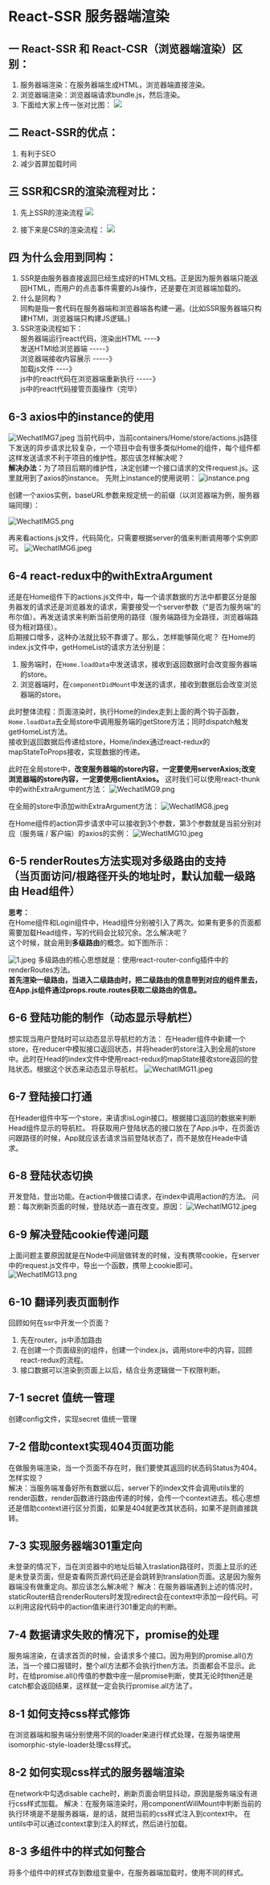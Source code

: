 # React-SSR 服务器端渲染

## 一 React-SSR 和 React-CSR（浏览器端渲染）区别：
1. 服务器端渲染：在服务器端生成HTML，浏览器端直接渲染。
2. 浏览器端渲染：浏览器端请求bundle.js，然后渲染。
3. 下面给大家上传一张对比图：
![](https://i.loli.net/2019/06/14/5d0352b89f1c994323.png)

## 二 React-SSR的优点：
1. 有利于SEO
2. 减少首屏加载时间

## 三 SSR和CSR的渲染流程对比：
1. 先上SSR的渲染流程
![](https://i.loli.net/2019/06/14/5d038148a137961858.png)

2. 接下来是CSR的渲染流程：
![](https://i.loli.net/2019/06/14/5d03816f4ea4e47365.png)

## 四 为什么会用到同构：
1. SSR是由服务器直接返回已经生成好的HTML文档。正是因为服务器端只能返回HTML，而用户的点击事件需要的Js操作，还是要在浏览器端加载的。
2. 什么是同构？<br />
同构是指一套代码在服务器端和浏览器端各构建一遍。(比如SSR服务器端只构建HTMl，浏览器端只构建JS逻辑。)
3. SSR渲染流程如下：<br />
服务器端运行react代码，渲染出HTML ----》<br />
发送HTMl给浏览器端  -----》 <br />
浏览器端接收内容展示 -----》 <br />
加载js文件 ----》 <br />
js中的react代码在浏览器端重新执行 -----》<br />
js中的react代码接管页面操作（完毕）<br />

## 6-3 axios中的instance的使用
![WechatIMG7.jpeg](https://i.loli.net/2019/10/17/BJHxDisRypYEhqN.jpg)
当前代码中，当前containers/Home/store/actions.js路径下发送的异步请求比较复杂，一个项目中会有很多类似Home的组件，每个组件都这样发送请求不利于项目的维护性。那应该怎样解决呢？<br>
<b>解决办法：</b>为了项目后期的维护性，决定创建一个接口请求的文件request.js。这里就用到了axios的instance。
先附上instance的使用说明：
![instance.png](https://i.loli.net/2019/10/17/CMzJgXaK942qujH.png)

创建一个axios实例，baseURL参数来规定统一的前缀（以浏览器端为例，服务器端同理）：

![WechatIMG5.png](https://i.loli.net/2019/10/17/abEj2wU4FrLRyhm.png)

再来看actions.js文件，代码简化，只需要根据server的值来判断调用哪个实例即可。
![WechatIMG6.jpeg](https://i.loli.net/2019/10/17/FNJrBj68To4iE9Q.jpg)

## 6-4 react-redux中的withExtraArgument
还是在Home组件下的actions.js文件中，每一个请求数据的方法中都要区分是服务器发的请求还是浏览器发的请求，需要接受一个server参数（“是否为服务端”的布尔值）。再发送请求来判断当前使用的路径（服务端路径为全路径，浏览器端路径为相对路径）。<br>后期接口增多，这种办法就比较不靠谱了。那么，怎样能够简化呢？
在Home的index.js文件中，getHomeList的请求方法分别是：
1. 服务端时，在```Home.loadData```中发送请求，接收到返回数据时会改变服务器端的store。
2. 浏览器端时，在```componentDidMount```中发送的请求，接收到数据后会改变浏览器端的store。

此时整体流程：页面渲染时，执行Home的index走到上面的两个钩子函数，<br />```Home.loadData```去全局store中调用服务端的getStore方法；同时dispatch触发getHomeList方法。<br />接收到返回数据后传递给store，Home/index通过react-redux的mapStateToProps接收，实现数据的传递。

此时在全局store中，<b>改变服务器端的store内容，一定要使用serverAxios;改变浏览器端的store内容，一定要使用clientAxios。</b>
这时我们可以使用react-thunk中的withExtraArgument方法：
![WechatIMG9.png](https://i.loli.net/2019/10/17/M9gF3z6b5DCxHot.png)

在全局的store中添加withExtraArgument方法：
![WechatIMG8.jpeg](https://i.loli.net/2019/10/17/DOMZoH3pfGx5qd6.jpg)

在Home组件的action异步请求中可以接收到3个参数，第3个参数就是当前分别对应（服务端 / 客户端）的axios的实例：
![WechatIMG10.jpeg](https://i.loli.net/2019/10/17/PWgjzwSKDq9nHXs.jpg)

## 6-5 renderRoutes方法实现对多级路由的支持 <br>（当页面访问/根路径开头的地址时，默认加载一级路由 Head组件）
<b> 思考：</b><br>在Home组件和Login组件中，Head组件分别被引入了两次。如果有更多的页面都需要加载Head组件，写的代码会比较冗余。怎么解决呢？<br>这个时候，就会用到<b>多级路由</b>的概念。如下图所示：

![1.jpeg](https://i.loli.net/2019/10/15/mg1M8cZLV6owyA2.jpg)
多级路由的核心思想就是：使用react-router-config插件中的renderRoutes方法。<br>
<b>首先渲染一级路由，当进入二级路由时，把二级路由的信息带到对应的组件里去，在App.js组件通过props.route.routes获取二级路由的信息。</b>

## 6-6 登陆功能的制作（动态显示导航栏）
想实现当用户登陆时可以动态显示导航栏的方法：
在Header组件中新建一个store，在reducer中模拟接口返回状态，并将header的store注入到全局的store中。此时在Head的index文件中使用react-redux的mapState接收store返回的登陆状态。根据这个状态来动态显示导航栏。
![WechatIMG11.jpeg](https://i.loli.net/2019/10/17/3hysr9iNYLgmP8R.jpg)

## 6-7 登陆接口打通
在Header组件中写一个store，来请求isLogin接口。根据接口返回的数据来判断Head组件显示的导航栏。
将获取用户登陆状态的接口放在了App.js中，在页面访问跟路径的时候，App就应该去请求当前登陆状态了，而不是放在Heade中请求。

## 6-8 登陆状态切换
开发登陆，登出功能。在action中做接口请求，在index中调用action的方法。
问题：每次刷新页面的时候，登陆状态一直在改变。原因：
![WechatIMG12.jpeg](https://i.loli.net/2019/10/17/xtDRWQu1LCaZVmq.jpg)

## 6-9 解决登陆cookie传递问题
上面问题主要原因就是在Node中间层做转发的时候，没有携带cookie，在server中的request.js文件中，导出一个函数，携带上cookie即可。
![WechatIMG13.png](https://i.loli.net/2019/10/18/3bKBnufelgoFjGS.png)

## 6-10 翻译列表页面制作
回顾如何在ssr中开发一个页面？
1. 先在router。js中添加路由
2. 在创建一个页面级别的组件，创建一个index.js，调用store中的内容，回顾react-redux的流程。
3. 接口数据可以渲染到页面上以后，结合业务逻辑做一下权限判断。

## 7-1 secret 值统一管理
创建config文件，实现secret 值统一管理

## 7-2 借助context实现404页面功能
在做服务端渲染，当一个页面不存在时，我们要使其返回的状态码Status为404。怎样实现？<br >
解决：当服务端准备好所有数据以后，server下的index文件会调用utils里的render函数，render函数进行路由传递的时候，会传一个context进去。核心思想还是借助context进行区分页面，如果是404就更改其状态码，如果不是则直接跳转。

## 7-3 实现服务器端301重定向
未登录的情况下，当在浏览器中的地址后输入traslation路径时，页面上显示的还是未登录页面，但是查看网页源代码还是会跳转到translation页面。这是因为服务器端没有做重定向。那应该怎么解决呢？
解决：在服务器端遇到上述的情况时，staticRouter结合renderRouters时发现redirect会在context中添加一段代码。可以利用这段代码中的action值来进行301重定向的判断。

## 7-4 数据请求失败的情况下，promise的处理
服务端渲染，在请求首页的时候，会请求多个接口。因为用到的promise.all()方法，当一个接口报错时，整个all方法都不会执行then方法。页面都会不显示。此时，在给promise.all()传值的参数中座一层promise判断，使其无论时then还是catch都会返回结果，这样就一定会执行promise.all方法了。

## 8-1 如何支持css样式修饰
在浏览器端和服务端分别使用不同的loader来进行样式处理，在服务端使用isomorphic-style-loader处理css样式。

## 8-2 如何实现css样式的服务器端渲染
在network中勾选disable cache时，刷新页面会明显抖动，原因是服务端没有进行css样式加载。
解决：在服务端渲染时，用componentWillMount中判断当前的执行环境是不是服务器端，是的话，就把当前的css样式注入到context中。
在untils中可以通过context拿到注入的样式，然后进行加载。

## 8-3 多组件中的样式如何整合
将多个组件中的样式存到数组变量中，在服务器端加载时，使用不同的样式。